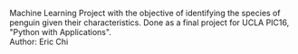 Machine Learning Project with the objective of identifying the species of penguin given their characteristics. Done as a final project for UCLA PIC16, "Python with Applications".\
Author: Eric Chi
